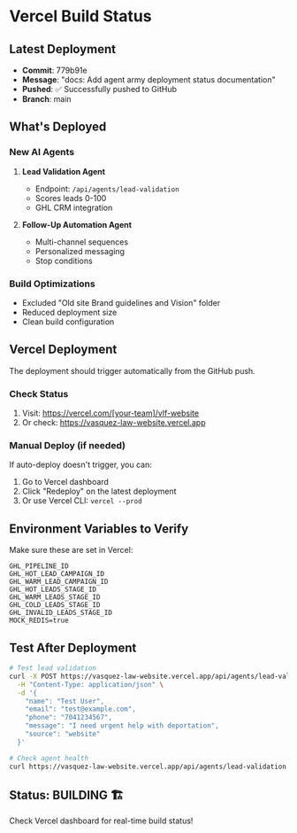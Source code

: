 # Vercel Build Status

## Latest Deployment

- **Commit**: 779b91e
- **Message**: "docs: Add agent army deployment status documentation"
- **Pushed**: ✅ Successfully pushed to GitHub
- **Branch**: main

## What's Deployed

### New AI Agents
1. **Lead Validation Agent**
   - Endpoint: `/api/agents/lead-validation`
   - Scores leads 0-100
   - GHL CRM integration

2. **Follow-Up Automation Agent**
   - Multi-channel sequences
   - Personalized messaging
   - Stop conditions

### Build Optimizations
- Excluded "Old site Brand guidelines and Vision" folder
- Reduced deployment size
- Clean build configuration

## Vercel Deployment

The deployment should trigger automatically from the GitHub push.

### Check Status
1. Visit: https://vercel.com/[your-team]/vlf-website
2. Or check: https://vasquez-law-website.vercel.app

### Manual Deploy (if needed)
If auto-deploy doesn't trigger, you can:
1. Go to Vercel dashboard
2. Click "Redeploy" on the latest deployment
3. Or use Vercel CLI: `vercel --prod`

## Environment Variables to Verify

Make sure these are set in Vercel:
```
GHL_PIPELINE_ID
GHL_HOT_LEAD_CAMPAIGN_ID
GHL_WARM_LEAD_CAMPAIGN_ID
GHL_HOT_LEADS_STAGE_ID
GHL_WARM_LEADS_STAGE_ID
GHL_COLD_LEADS_STAGE_ID
GHL_INVALID_LEADS_STAGE_ID
MOCK_REDIS=true
```

## Test After Deployment

```bash
# Test lead validation
curl -X POST https://vasquez-law-website.vercel.app/api/agents/lead-validation \
  -H "Content-Type: application/json" \
  -d '{
    "name": "Test User",
    "email": "test@example.com",
    "phone": "7041234567",
    "message": "I need urgent help with deportation",
    "source": "website"
  }'

# Check agent health
curl https://vasquez-law-website.vercel.app/api/agents/lead-validation
```

## Status: BUILDING 🏗️

Check Vercel dashboard for real-time build status!
